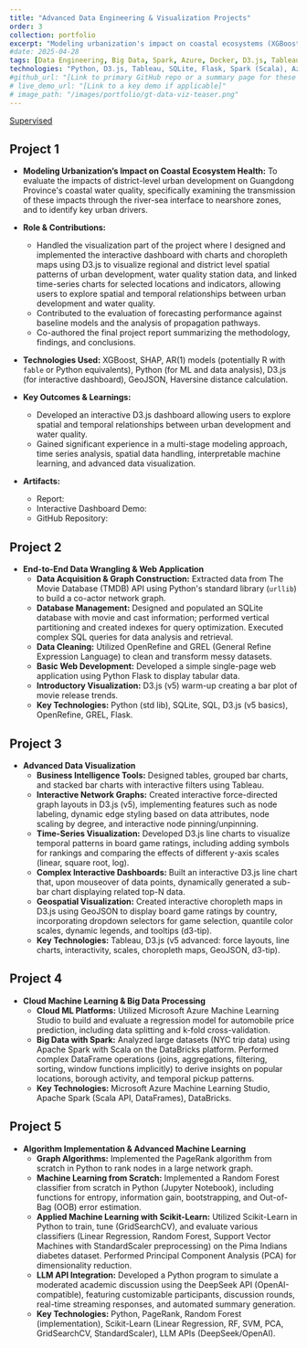 ```yaml
---
title: "Advanced Data Engineering & Visualization Projects"
order: 3
collection: portfolio
excerpt: "Modeling urbanization's impact on coastal ecosystems (XGBoost, SHAP, D3.js dashboard) and advanced data engineering projects covering TMDB API, SQLite, Flask, Tableau, D3.js (graphs, interactivity, maps), Azure ML, Spark/Scala on DataBricks, PageRank, Random Forest from scratch, Scikit-Learn, and LLM API integration."
#date: 2025-04-28 
tags: [Data Engineering, Big Data, Spark, Azure, Docker, D3.js, Tableau, Machine Learning, Visualization, Python, Flask]
technologies: "Python, D3.js, Tableau, SQLite, Flask, Spark (Scala), Azure ML, DataBricks, Scikit-Learn, XGBoost, SHAP, PageRank, Random Forest, LLM APIs"
#github_url: "[Link to primary GitHub repo or a summary page for these projects]"
# live_demo_url: "[Link to a key demo if applicable]"
# image_path: "/images/portfolio/gt-data-viz-teaser.png"
---
```

[Supervised](https://www.linkedin.com/in/mengmengliu-gatech/)

## Project 1
* **Modeling Urbanization’s Impact on Coastal Ecosystem Health:**
To evaluate the impacts of district-level urban development on Guangdong Province's coastal water quality, specifically examining the transmission of these impacts through the river-sea interface to nearshore zones, and to identify key urban drivers. 

* **Role & Contributions:**
    * Handled the visualization part of the project where I designed and implemented the interactive dashboard with charts and choropleth maps using D3.js to visualize regional and district level spatial patterns of urban development, water quality station data, and linked time-series charts for selected locations and indicators, allowing users to explore spatial and temporal relationships between urban development and water quality.
    * Contributed to the evaluation of forecasting performance against baseline models and the analysis of propagation pathways.
    * Co-authored the final project report summarizing the methodology, findings, and conclusions.
* **Technologies Used:** XGBoost, SHAP, AR(1) models (potentially R with `fable` or Python equivalents), Python (for ML and data analysis), D3.js (for interactive dashboard), GeoJSON, Haversine distance calculation.
* **Key Outcomes & Learnings:**
    * Developed an interactive D3.js dashboard allowing users to explore spatial and temporal relationships between urban development and water quality.
    * Gained significant experience in a multi-stage modeling approach, time series analysis, spatial data handling, interpretable machine learning, and advanced data visualization.
* **Artifacts:**
    * Report:
    * Interactive Dashboard Demo:
    * GitHub Repository: 

## Project 2
* **End-to-End Data Wrangling & Web Application**
    * **Data Acquisition & Graph Construction:** Extracted data from The Movie Database (TMDB) API using Python's standard library (`urllib`) to build a co-actor network graph.
    * **Database Management:** Designed and populated an SQLite database with movie and cast information; performed vertical partitioning and created indexes for query optimization. Executed complex SQL queries for data analysis and retrieval.
    * **Data Cleaning:** Utilized OpenRefine and GREL (General Refine Expression Language) to clean and transform messy datasets.
    * **Basic Web Development:** Developed a simple single-page web application using Python Flask to display tabular data.
    * **Introductory Visualization:** D3.js (v5) warm-up creating a bar plot of movie release trends.
    * **Key Technologies:** Python (std lib), SQLite, SQL, D3.js (v5 basics), OpenRefine, GREL, Flask.

## Project 3
* **Advanced Data Visualization**
    * **Business Intelligence Tools:** Designed tables, grouped bar charts, and stacked bar charts with interactive filters using Tableau.
    * **Interactive Network Graphs:** Created interactive force-directed graph layouts in D3.js (v5), implementing features such as node labeling, dynamic edge styling based on data attributes, node scaling by degree, and interactive node pinning/unpinning.
    * **Time-Series Visualization:** Developed D3.js line charts to visualize temporal patterns in board game ratings, including adding symbols for rankings and comparing the effects of different y-axis scales (linear, square root, log).
    * **Complex Interactive Dashboards:** Built an interactive D3.js line chart that, upon mouseover of data points, dynamically generated a sub-bar chart displaying related top-N data.
    * **Geospatial Visualization:** Created interactive choropleth maps in D3.js using GeoJSON to display board game ratings by country, incorporating dropdown selectors for game selection, quantile color scales, dynamic legends, and tooltips (d3-tip).
    * **Key Technologies:** Tableau, D3.js (v5 advanced: force layouts, line charts, interactivity, scales, choropleth maps, GeoJSON, d3-tip).

## Project 4
* **Cloud Machine Learning & Big Data Processing**
    * **Cloud ML Platforms:** Utilized Microsoft Azure Machine Learning Studio to build and evaluate a regression model for automobile price prediction, including data splitting and k-fold cross-validation.
    * **Big Data with Spark:** Analyzed large datasets (NYC trip data) using Apache Spark with Scala on the DataBricks platform. Performed complex DataFrame operations (joins, aggregations, filtering, sorting, window functions implicitly) to derive insights on popular locations, borough activity, and temporal pickup patterns.
    * **Key Technologies:** Microsoft Azure Machine Learning Studio, Apache Spark (Scala API, DataFrames), DataBricks.

## Project 5
* **Algorithm Implementation & Advanced Machine Learning**
    * **Graph Algorithms:** Implemented the PageRank algorithm from scratch in Python to rank nodes in a large network graph.
    * **Machine Learning from Scratch:** Implemented a Random Forest classifier from scratch in Python (Jupyter Notebook), including functions for entropy, information gain, bootstrapping, and Out-of-Bag (OOB) error estimation.
    * **Applied Machine Learning with Scikit-Learn:** Utilized Scikit-Learn in Python to train, tune (GridSearchCV), and evaluate various classifiers (Linear Regression, Random Forest, Support Vector Machines with StandardScaler preprocessing) on the Pima Indians diabetes dataset. Performed Principal Component Analysis (PCA) for dimensionality reduction.
    * **LLM API Integration:** Developed a Python program to simulate a moderated academic discussion using the DeepSeek API (OpenAI-compatible), featuring customizable participants, discussion rounds, real-time streaming responses, and automated summary generation.
    * **Key Technologies:** Python, PageRank, Random Forest (implementation), Scikit-Learn (Linear Regression, RF, SVM, PCA, GridSearchCV, StandardScaler), LLM APIs (DeepSeek/OpenAI).
